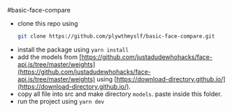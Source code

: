 #basic-face-compare

- clone this repo using
  ```bash
  git clone https://github.com/plywthmyslf/basic-face-compare.git
  ```
- install the package using `yarn install`
- add the models from [https://github.com/justadudewhohacks/face-api.js/tree/master/weights](https://github.com/justadudewhohacks/face-api.js/tree/master/weights) using [https://download-directory.github.io/](https://download-directory.github.io/).
- copy all file into src and make directory `models`. paste inside this folder.
- run the project using `yarn dev`
